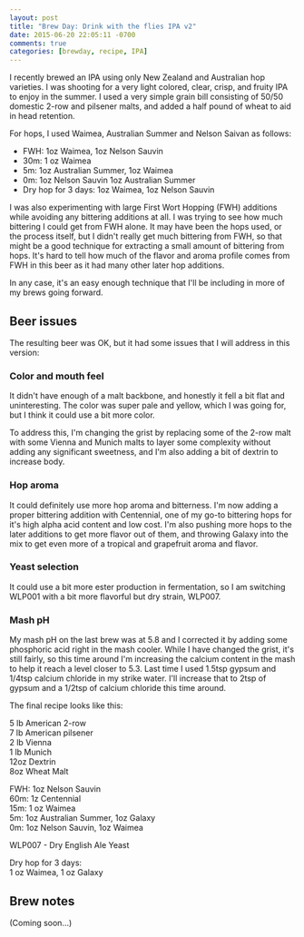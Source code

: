 ```yaml
---
layout: post
title: "Brew Day: Drink with the flies IPA v2"
date: 2015-06-20 22:05:11 -0700
comments: true
categories: [brewday, recipe, IPA]
---
```


I recently brewed an IPA using only New Zealand and Australian hop varieties. I
was shooting for a very light colored, clear, crisp, and fruity IPA to enjoy in
the summer. I used a very simple grain bill consisting of 50/50 domestic 2-row
and pilsener malts, and added a half pound of wheat to aid in head retention.

For hops, I used Waimea, Australian Summer and Nelson Saivan as follows:

<!--more-->

* FWH: 1oz Waimea, 1oz Nelson Sauvin
* 30m: 1 oz Waimea
* 5m: 1oz Australian Summer, 1oz Waimea
* 0m: 1oz Nelson Sauvin 1oz Australian Summer
* Dry hop for 3 days: 1oz Waimea, 1oz Nelson Sauvin

I was also experimenting with large First Wort Hopping (FWH) additions while
avoiding any bittering additions at all. I was trying to see how much bittering
I could get from FWH alone. It may have been the hops used, or the process
itself, but I didn't really get much bittering from FWH, so that might be a
good technique for extracting a small amount of bittering from hops. It's hard
to tell how much of the flavor and aroma profile comes from FWH in this beer as
it had many other later hop additions.

In any case, it's an easy enough technique that I'll be including in more of my
brews going forward.

## Beer issues

The resulting beer was OK, but it had some issues that I will address in this
version:

### Color and mouth feel

It didn't have enough of a malt backbone, and honestly it fell a bit flat and
uninteresting. The color was super pale and yellow, which I was going for, but
I think it could use a bit more color.

To address this, I'm changing the grist by replacing some of the 2-row malt
with some Vienna and Munich malts to layer some complexity without adding any
significant sweetness, and I'm also adding a bit of dextrin to increase body.

### Hop aroma

It could definitely use more hop aroma and bitterness. I'm now adding a proper
bittering addition with Centennial, one of my go-to bittering hops for it's
high alpha acid content and low cost. I'm also pushing more hops to the later
additions to get more flavor out of them, and throwing Galaxy into the mix
to get even more of a tropical and grapefruit aroma and flavor.

### Yeast selection

It could use a bit more ester production in fermentation, so I am switching
WLP001 with a bit more flavorful but dry strain, WLP007.

### Mash pH

My mash pH on the last brew was at 5.8 and I corrected it by adding some
phosphoric acid right in the mash cooler. While I have changed the grist, it's
still fairly, so this time around I'm increasing the calcium content in the
mash to help it reach a level closer to 5.3. Last time I used 1.5tsp gypsum and
1/4tsp calcium chloride in my strike water. I'll increase that to 2tsp of
gypsum and a 1/2tsp of calcium chloride this time around.

The final recipe looks like this:

5 lb American 2-row<br>
7 lb American pilsener<br>
2 lb Vienna<br>
1 lb Munich<br>
12oz Dextrin<br>
8oz Wheat Malt

FWH: 1oz Nelson Sauvin<br>
60m: 1z Centennial<br>
15m: 1 oz Waimea<br>
5m: 1oz Australian Summer, 1oz Galaxy<br>
0m: 1oz Nelson Sauvin, 1oz Waimea

WLP007 - Dry English Ale Yeast

Dry hop for 3 days:<br>
1 oz Waimea, 1 oz Galaxy

## Brew notes

(Coming soon...)
